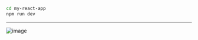```bash
cd my-react-app
npm run dev
```

---------

![image](https://github.com/user-attachments/assets/41487ca8-55a6-460b-921c-0b3483b34ec8)
